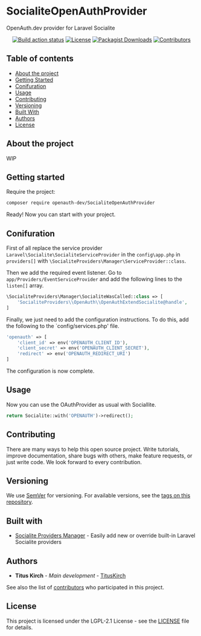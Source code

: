 # SocialiteOpenAuthProvider
OpenAuth.dev provider for Laravel Socialite

<p align="center">
    <a href="https://github.com/openauth-dev/SocialiteOpenAuthProvider/actions"><img src="https://github.com/openauth-dev/SocialiteOpenAuthProvider/workflows/Build/badge.svg" alt="Build action status"></a>
    <a href="https://github.com/openauth-dev/SocialiteOpenAuthProvider/blob/master/LICENSE"><img src="https://img.shields.io/github/license/openauth-dev/SocialiteOpenAuthProvider?label=License&labelColor=30363D&color=2FBF50" alt="License"></a>
    <a href="https://packagist.org/packages/openauth-dev/SocialiteOpenAuthProvider"><img src="https://img.shields.io/packagist/dm/openauth-dev/SocialiteOpenAuthProvider?label=Downloads&labelColor=30363D&color=2FBF50" alt="Packagist Downloads"></a>
    <a href="https://github.com/openauth-dev/SocialiteOpenAuthProvider/graphs/contributors"><img src="https://img.shields.io/github/contributors/openauth-dev/SocialiteOpenAuthProvider?label=Contributors&labelColor=30363D&color=2FBF50" alt="Contributors"></a>
</p>

## Table of contents

* [About the project](#about-the-project)
* [Getting Started](#getting-started)
* [Conifuration](#conifuration)
* [Usage](#usage)
* [Contributing](#contributing)
* [Versioning](#versioning)
* [Built With](#built-with)
* [Authors](#authors)
* [License](#license)

## About the project

WIP

## Getting started

Require the project:
```BASH
composer require openauth-dev/SocialiteOpenAuthProvider
```

Ready! Now you can start with your project.

## Conifuration

First of all replace the service provider `Laravel\Socialite\SocialiteServiceProvider` in the `config\app.php` in `providers[]` with `\SocialiteProviders\Manager\ServiceProvider::class`.

Then we add the required event listener. Go to `app/Providers/EventServiceProvider` and add the following lines to the `listen[]` array.
```PHP
\SocialiteProviders\Manager\SocialiteWasCalled::class => [
    'SocialiteProviders\\OpenAuth\\OpenAuthExtendSocialite@handle',
]
```

Finally, we just need to add the configuration instructions. To do this, add the following to the `config/services.php' file.
```PHP
'openauth' => [
    'client_id' => env('OPENAUTH_CLIENT_ID'),
    'client_secret' => env('OPENAUTH_CLIENT_SECRET'),
    'redirect' => env('OPENAUTH_REDIRECT_URI')
]
```

The configuration is now complete.

## Usage

Now you can use the OAuthProvider as usual with Sociallite.
```PHP
return Socialite::with('OPENAUTH')->redirect();
```

## Contributing
There are many ways to help this open source project. Write tutorials, improve documentation, share bugs with others, make feature requests, or just write code. We look forward to every contribution.

## Versioning

We use [SemVer](http://semver.org/) for versioning. For available versions, see the [tags on this repository](https://github.com/openauth-dev/SocialiteOpenAuthProvider/tags).

## Built with

* [Socialite Providers Manager](https://github.com/SocialiteProviders/Manager) - Easily add new or override built-in Laravel Socialite providers

## Authors

* **Titus Kirch** - *Main development* - [TitusKirch](https://github.com/TitusKirch)

See also the list of [contributors](https://github.com/openauth-dev/SocialiteOpenAuthProvider/graphs/contributors) who participated in this project.

## License

This project is licensed under the LGPL-2.1 License - see the [LICENSE](LICENSE) file for details.
